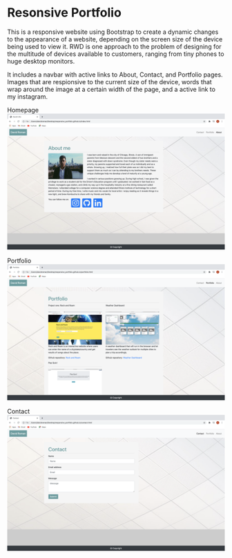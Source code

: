 # Resonsive Portfolio 

This is a responsive website using Bootstrap to create a dynamic changes to the appearance of a website, depending on the screen size of the device being used to view it. RWD is one approach to the problem of designing for the multitude of devices available to customers, ranging from tiny phones to huge desktop monitors.

It includes a navbar with active links to About, Contact, and Portfolio pages. Images that are respionsive to the current size of the device, words that wrap around the image at a certain width of the page, and a active link to my instagram.  

Homepage
![](home.png)

Portfolio
![](portfolio.png)

Contact
![](contact.png)
